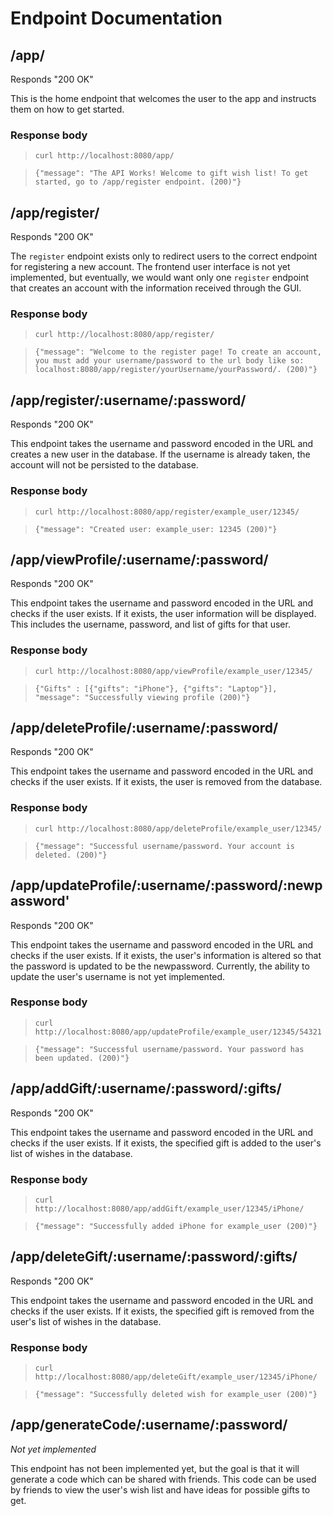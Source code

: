 # Endpoint Documentation

## /app/
Responds "200 OK"

This is the home endpoint that welcomes the user to the app and instructs them on how to get started.

### Response body
> `curl http://localhost:8080/app/`  

> `{"message": "The API Works! Welcome to gift wish list! To get started, go to /app/register endpoint. (200)"}`


## /app/register/
Responds "200 OK"

The `register` endpoint exists only to redirect users to the correct endpoint for registering a new account. The frontend user interface is not yet implemented, but eventually, we would want only one `register` endpoint that creates an account with the information received through the GUI.

### Response body
> `curl http://localhost:8080/app/register/`
  
> `{"message": "Welcome to the register page! To create an account, you must add your username/password to the url body like so: localhost:8080/app/register/yourUsername/yourPassword/. (200)"}`


## /app/register/:username/:password/
Responds "200 OK"

This endpoint takes the username and password encoded in the URL and creates a new user in the database. If the username is already taken, the account will not be persisted to the database.

### Response body
> `curl http://localhost:8080/app/register/example_user/12345/`  

> `{"message": "Created user: example_user: 12345 (200)"}`


## /app/viewProfile/:username/:password/
Responds "200 OK"

This endpoint takes the username and password encoded in the URL and checks if the user exists. If it exists, the user information will be displayed. This includes the username, password, and list of gifts for that user.

### Response body
> `curl http://localhost:8080/app/viewProfile/example_user/12345/`
  
> `{"Gifts" : [{"gifts": "iPhone"}, {"gifts": "Laptop"}], "message": "Successfully viewing profile (200)"}`


## /app/deleteProfile/:username/:password/
Responds "200 OK"

This endpoint takes the username and password encoded in the URL and checks if the user exists. If it exists, the user is removed from the database.

### Response body
> `curl http://localhost:8080/app/deleteProfile/example_user/12345/`
  
> `{"message": "Successful username/password. Your account is deleted. (200)"}`


## /app/updateProfile/:username/:password/:newpassword'
Responds "200 OK"

This endpoint takes the username and password encoded in the URL and checks if the user exists. If it exists, the user's information is altered so that the password is updated to be the newpassword. Currently, the ability to update the user's username is not yet implemented.

### Response body
> `curl http://localhost:8080/app/updateProfile/example_user/12345/54321`
  
> `{"message": "Successful username/password. Your password has been updated. (200)"}`


## /app/addGift/:username/:password/:gifts/
Responds "200 OK"

This endpoint takes the username and password encoded in the URL and checks if the user exists. If it exists, the specified gift is added to the user's list of wishes in the database.

### Response body
> `curl http://localhost:8080/app/addGift/example_user/12345/iPhone/`
  
> `{"message": "Successfully added iPhone for example_user (200)"}`


## /app/deleteGift/:username/:password/:gifts/
Responds "200 OK"

This endpoint takes the username and password encoded in the URL and checks if the user exists. If it exists, the specified gift is removed from the user's list of wishes in the database.

### Response body
> `curl http://localhost:8080/app/deleteGift/example_user/12345/iPhone/`
  
> `{"message": "Successfully deleted wish for example_user (200)"}`


## /app/generateCode/:username/:password/
*Not yet implemented*

This endpoint has not been implemented yet, but the goal is that it will generate a code which can be shared with friends. This code can be used by friends to view the user's wish list and have ideas for possible gifts to get.
